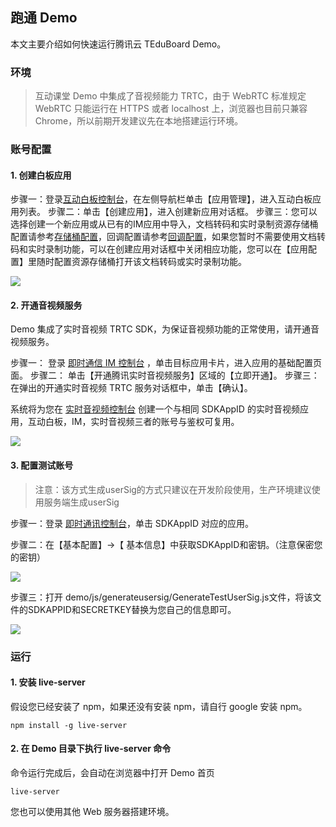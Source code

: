 ##  跑通 Demo
本文主要介绍如何快速运行腾讯云 TEduBoard Demo。

### 环境

> 互动课堂 Demo 中集成了音视频能力 TRTC，由于 WebRTC 标准规定 WebRTC 只能运行在 HTTPS 或者 localhost 上，浏览器也目前只兼容 Chrome，所以前期开发建议先在本地搭建运行环境。

### 账号配置

#### 1. 创建白板应用

步骤一：登录[互动白板控制台](https://console.cloud.tencent.com/tiw)，在左侧导航栏单击【应用管理】，进入互动白板应用列表。
步骤二：单击【创建应用】，进入创建新应用对话框。
步骤三：您可以选择创建一个新应用或从已有的IM应用中导入，文档转码和实时录制资源存储桶配置请参考[存储桶配置](./存储桶配置.md)，回调配置请参考[回调配置](./回调配置.md)，如果您暂时不需要使用文档转码和实时录制功能，可以在创建应用对话框中关闭相应功能，您可以在【应用配置】里随时配置资源存储桶打开该文档转码或实时录制功能。

![](https://main.qcloudimg.com/raw/ee28f8f7c5d0da78044e3a55b636a30b.png)


#### 2. 开通音视频服务

Demo 集成了实时音视频 TRTC SDK，为保证音视频功能的正常使用，请开通音视频服务。

步骤一： 登录 [即时通信 IM 控制台](https://console.cloud.tencent.com/im) ，单击目标应用卡片，进入应用的基础配置页面。
步骤二： 单击【开通腾讯实时音视频服务】区域的【立即开通】。
步骤三： 在弹出的开通实时音视频 TRTC 服务对话框中，单击【确认】。

系统将为您在 [实时音视频控制台](https://console.cloud.tencent.com/trtc/app) 创建一个与相同 SDKAppID 的实时音视频应用，互动白板，IM，实时音视频三者的账号与鉴权可复用。

![](https://main.qcloudimg.com/raw/15e5dda6aa294b4860c73433d69f01b6.png)

#### 3. 配置测试账号

> 注意：该方式生成userSig的方式只建议在开发阶段使用，生产环境建议使用服务端生成userSig

步骤一：登录 [即时通讯控制台](https://console.cloud.tencent.com/im)，单击 SDKAppID 对应的应用。

步骤二：在【基本配置】->【 基本信息】中获取SDKAppID和密钥。（注意保密您的密钥）

![](https://main.qcloudimg.com/raw/927dbd204b483c778a73eabd2492033e.png)

步骤三：打开 demo/js/generateusersig/GenerateTestUserSig.js文件，将该文件的SDKAPPID和SECRETKEY替换为您自己的信息即可。

![](https://main.qcloudimg.com/raw/7674d60ff2aff8042bdec637f8cfeffb.png)


### 运行

#### 1. 安装 live-server

假设您已经安装了 npm，如果还没有安装 npm，请自行 google 安装 npm。

```
npm install -g live-server
```

#### 2. 在 Demo 目录下执行 live-server 命令

命令运行完成后，会自动在浏览器中打开 Demo 首页
```
live-server
```

您也可以使用其他 Web 服务器搭建环境。